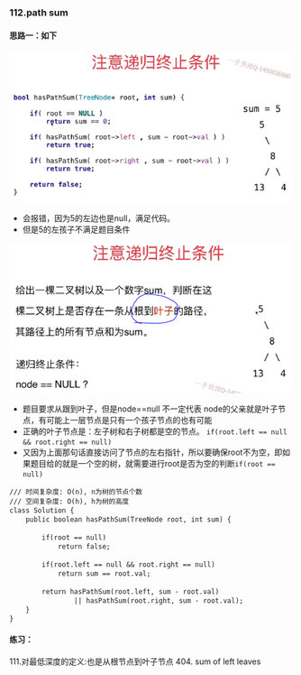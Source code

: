 ### 112.path sum

#### 思路一：如下
![image](assets/clipboard-1540363141640.png)
- 会报错，因为5的左边也是null，满足代码。
- 但是5的左孩子不满足题目条件

![image](assets/clipboard-1540363144418.png)
- 题目要求从跟到叶子，但是node==null 不一定代表 node的父亲就是叶子节点，有可能上一层节点是只有一个孩子节点的也有可能
- 正确的叶子节点是：左子树和右子树都是空的节点。
`if(root.left == null && root.right == null)`
- 又因为上面那句话直接访问了节点的左右指针，所以要确保root不为空，即如果题目给的就是一个空的树，就需要进行root是否为空的判断`if(root == null)`

```
/// 时间复杂度: O(n), n为树的节点个数
/// 空间复杂度: O(h), h为树的高度
class Solution {
    public boolean hasPathSum(TreeNode root, int sum) {

        if(root == null)
            return false;

        if(root.left == null && root.right == null)
            return sum == root.val;

        return hasPathSum(root.left, sum - root.val)
                || hasPathSum(root.right, sum - root.val);
    }
}
```

#### 练习：
111.对最低深度的定义:也是从根节点到叶子节点
404. sum of left leaves